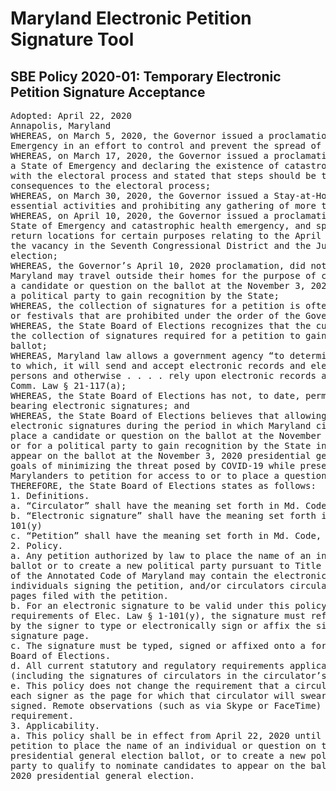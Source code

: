 # Maryland Electronic Petition Signature Tool
## SBE Policy 2020-01: Temporary Electronic Petition Signature Acceptance
<pre>
Adopted: April 22, 2020
Annapolis, Maryland
WHEREAS, on March 5, 2020, the Governor issued a proclamation declaring a State of
Emergency in an effort to control and prevent the spread of COVID-19 within the State;
WHEREAS, on March 17, 2020, the Governor issued a proclamation renewing the declaration of
a State of Emergency and declaring the existence of catastrophic health emergency that interferes
with the electoral process and stated that steps should be taken to prevent or reduce harmful
consequences to the electoral process;
WHEREAS, on March 30, 2020, the Governor issued a Stay-at-Home-Order except to conduct
essential activities and prohibiting any gathering of more than 10 people;
WHEREAS, on April 10, 2020, the Governor issued a proclamation renewing the declaration of a
State of Emergency and catastrophic health emergency, and specified that the Stay-at-HomeOrder did not prohibit persons from traveling between their homes and polling places or ballot
return locations for certain purposes relating to the April 28, 2020 special general election to fill
the vacancy in the Seventh Congressional District and the June 2, 2020 presidential primary
election;
WHEREAS, the Governor’s April 10, 2020 proclamation, did not specify that persons living in
Maryland may travel outside their homes for the purpose of circulating or signing petitions to place
a candidate or question on the ballot at the November 3, 2020 presidential general election, or for
a political party to gain recognition by the State;
WHEREAS, the collection of signatures for a petition is often conducted during gatherings, events,
or festivals that are prohibited under the order of the Governor;
WHEREAS, the State Board of Elections recognizes that the current, extreme conditions inhibit
the collection of signatures required for a petition to gain access to or place a question on the
ballot;
WHEREAS, Maryland law allows a government agency “to determine whether, and to the extent
to which, it will send and accept electronic records and electronic signatures to and from other
persons and otherwise . . . . rely upon electronic records and electronic signatures,” Md. Code,
Comm. Law § 21-117(a);
WHEREAS, the State Board of Elections has not, to date, permitted the submission of petitions
bearing electronic signatures; and
WHEREAS, the State Board of Elections believes that allowing the submission of petitions bearing
electronic signatures during the period in which Maryland citizens may seek to file petitions to
place a candidate or question on the ballot at the November 3, 2020 presidential general election,
or for a political party to gain recognition by the State in time to qualify to nominate candidates to
appear on the ballot at the November 3, 2020 presidential general election, will further the State’s
goals of minimizing the threat posed by COVID-19 while preserving the Constitutional rights of
Marylanders to petition for access to or to place a question on the ballot; 
THEREFORE, the State Board of Elections states as follows:
1. Definitions.
a. “Circulator” shall have the meaning set forth in Md. Code, Elec. Law § 6-101(d)
b. “Electronic signature” shall have the meaning set forth in Md. Code, Elec. Law § 1-
101(y)
c. “Petition” shall have the meaning set forth in Md. Code, Elec. Law § 6-101(i)
2. Policy.
a. Any petition authorized by law to place the name of an individual or question on the
ballot or to create a new political party pursuant to Title 6 of the Election Law Article
of the Annotated Code of Maryland may contain the electronic signatures of
individuals signing the petition, and/or circulators circulating any of the signature
pages filed with the petition.
b. For an electronic signature to be valid under this policy, in addition to meeting the
requirements of Elec. Law § 1-101(y), the signature must reflect an affirmative action
by the signer to type or electronically sign or affix the signer’s name on to the
signature page.
c. The signature must be typed, signed or affixed onto a form prescribed by the State
Board of Elections.
d. All current statutory and regulatory requirements applicable to petition signatures
(including the signatures of circulators in the circulator’s affidavit) remain in effect.
e. This policy does not change the requirement that a circulator must personally observe
each signer as the page for which that circulator will swear an affidavit is being
signed. Remote observations (such as via Skype or FaceTime) do not meet this
requirement.
3. Applicability.
a. This policy shall be in effect from April 22, 2020 until the deadline for submitting any
petition to place the name of an individual or question on the November 3, 2020
presidential general election ballot, or to create a new political party in time for that
party to qualify to nominate candidates to appear on the ballot at the November 3,
2020 presidential general election.
      </pre>
